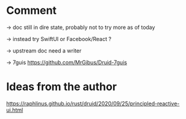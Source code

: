 # Comment
-> doc still in dire state, probably not to try more as of today

-> instead try SwiftUI or Facebook/React ?

-> upstream doc need a writer

-> 7guis https://github.com/MrGibus/Druid-7guis

# Ideas from the author
https://raphlinus.github.io/rust/druid/2020/09/25/principled-reactive-ui.html